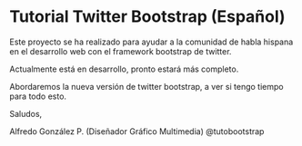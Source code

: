 # Tutorial Twitter Bootstrap (Español)

Este proyecto se ha realizado para ayudar a la comunidad de habla hispana en el desarrollo web con el framework bootstrap de twitter. 

Actualmente está en desarrollo, pronto estará más completo. 

Abordaremos la nueva versión de twitter bootstrap, a ver si tengo tiempo para todo esto.

Saludos,

Alfredo González P. (Diseñador Gráfico Multimedia) @tutobootstrap